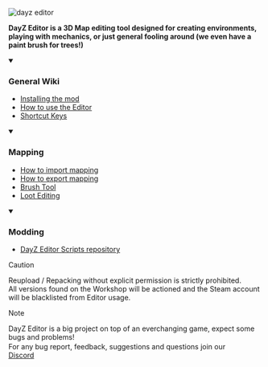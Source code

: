 ![dayz editor](https://i.imgur.com/cLCON3V.png)

<b> DayZ Editor is a 3D Map editing tool designed for creating environments, playing with mechanics, or just general fooling around (we even have a paint brush for trees!) </b>

<details open>
  <summary><h3><b>General Wiki </b></h3></summary>
  
-   [Installing the mod](https://github.com/InclementDab/DayZ-Editor/wiki/2.-Installing-DayZ-Editor)
-   [How to use the Editor](https://github.com/InclementDab/DayZ-Editor/wiki/3.-Launching-Editor)
-   [Shortcut Keys](https://github.com/InclementDab/DayZ-Editor/wiki/4.-Shortcuts)
</details>

<details open>
  <summary><h3><b>Mapping </b></h3></summary>

-   [How to import mapping](https://github.com/InclementDab/DayZ-Editor/wiki/%5B6%5D-Importing)
-   [How to export mapping](https://github.com/InclementDab/DayZ-Editor/wiki/%5B7%5D-Exporting-to-Server)
-   [Brush Tool](https://github.com/InclementDab/DayZ-Editor/wiki/%5B5%5D-Brush-Tool)
-   [Loot Editing](https://github.com/InclementDab/DayZ-Editor/wiki/%5B8%5D-Loot-Editing)
</details>

<details open>
  <summary><h3><b>Modding </b></h3></summary>

-   [DayZ Editor Scripts repository](https://github.com/InclementDab/DayZ-Editor/tree/master/DayZEditor)
</details>

> [!CAUTION]
> Reupload / Repacking without explicit permission is strictly prohibited.  
> All versions found on the Workshop will be actioned and the Steam account will be blacklisted from Editor usage.

> [!NOTE]
> DayZ Editor is a big project on top of an everchanging game, expect some bugs and problems!  
> For any bug report, feedback, suggestions and questions join our [<img src="https://cdn.discordapp.com/attachments/1150169207787507734/1196738719357599744/636e0a6a49cf127bf92de1e2_icon_clyde_blurple_RGB.png?ex=65b8b8c9&is=65a643c9&hm=b7a152caf927ab5d3ca979ccfa948592b04d3de0b4f35662a48ace216de7b4c7&" width="21" height="16"> Discord](https://discord.gg/z65nVkU)
